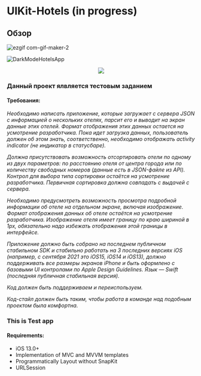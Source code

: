 # UIKit-Hotels (in progress)
## Обзор 


![ezgif com-gif-maker-2](https://user-images.githubusercontent.com/61357670/152823503-b75a62fa-c155-4a86-83da-1f144e11b885.gif)


![DarkModeHotelsApp](https://user-images.githubusercontent.com/61357670/152823456-f5939b18-e9a2-4be2-84f9-5a1c43acdcf3.jpg)

<div style="text-align:center"><img src="центр" /></div>

### Данный проект ялвляется тестовым заданием  
#### Требования:
*Необходимо написать приложение, которые загружает с сервера JSON с информацией о нескольких отелях, парсит его и выводит на экран данные этих отелей. Формат отображения этих данных остается на усмотрение разработчика. Пока идет загрузка данных, пользователь должен об этом знать, соответственно, необходимо отображать activity indicator (не индикатор в статусбаре).*

*Должна присутствовать возможность отсортировать отели по одному из двух параметров: по расстоянию отеля от центра города или по количеству свободных номеров (данные есть в JSON-файле из API). Контрол для выбора типа сортировки остаётся на усмотрение разработчика. Первичная сортировка должна совпадать с выдачей с сервера.*

*Необходимо предусмотреть возможность просмотра подробной информации об отеле на отдельном экране, включая изображение. Формат отображения данных об отеле остаётся на усмотрение разработчика. Изображение отеля имеет границу по краю шириной в 1px, обязательно надо избежать отображения этой границы в интерфейсе.*

*Приложение должно быть собрано на последнем публичном стабильном SDK и стабильно работать на 3 последних версиях iOS (например, с сентября 2021 это iOS15, iOS14 и iOS13), должно поддерживать все размеры экранов iPhone и быть оформлено с базовыми UI контролами по Apple Design Guidelines. Язык — Swift (последняя публичная стабильная версия).*

*Код должен быть поддерживаем и переиспользуем.*

*Код-стайл должен быть таким, чтобы работа в команде над подобным проектом была комфортна.*


### This is Test app 
#### Requirements:
* iOS 13.0+
* Implementation of MVC and MVVM templates
* Programmatically Layout without SnapKit
* URLSession
